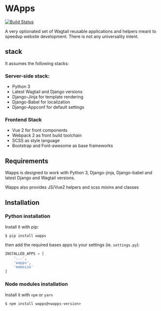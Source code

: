 # WApps

[![Build Status](https://ci.noirbizarre.info/api/badges/apihackers/wapps/status.svg)](https://ci.noirbizarre.info/apihackers/wapps)

A very optionated set of Wagtail reusable applications and helpers
meant to speedup website development. There is not any universality intent.

## stack

It assumes the following stacks:

### Server-side stack:

- Python 3
- Latest Wagtail and Django versions
- Django-Jinja for template rendering
- Django-Babel for localization
- Django-Appconf for default settings

### Frontend Stack

- Vue 2 for front components
- Webpack 2 as front build toolchain
- SCSS as style language
- Bootstrap and Font-awesome as base frameworks

## Requirements

Wapps is designed to work with Python 3, Django-jinja, Django-babel and latest Django and Wagtail versions.

Wapps also provides JS/Vue2 helpers and scss mixins and classes

## Installation

### Python installation

Install it with pip:

```shell
$ pip install wapps
```

then add the required bases apps to your settings (ie. `settings.py`):

```python
INSTALLED_APPS = [
    '...',
    'wapps',
    'memoize'
]
```

### Node modules installation

Install it with `npm` or `yarn`

```shell
$ npm install wapps@<wapps-version>
```
